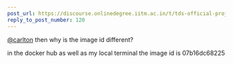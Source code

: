 ```yaml
---
post_url: https://discourse.onlinedegree.iitm.ac.in/t/tds-official-project1-discrepencies/171141/121
reply_to_post_number: 120
---
```

[@carlton](/u/carlton) then why is the image id different?

in the docker hub as well as my local terminal the image id is 07b16dc68225